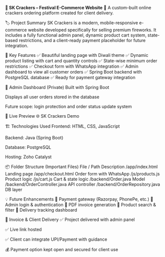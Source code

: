**🧨 SK Crackers – Festival E-Commerce Website**
🎉 A custom-built online crackers ordering platform created for client delivery.

🏷️ Project Summary
SK Crackers is a modern, mobile-responsive e-commerce website developed specifically for selling premium fireworks.
It includes a fully functional admin panel, dynamic product cart system, state-based restrictions, and a client-ready payment placeholder for future integration.

🌟 Key Features
✅ Beautiful landing page with Diwali theme
✅ Dynamic product listing with cart and quantity controls
✅ State-wise minimum order restrictions
✅ Checkout form with WhatsApp integration
✅ Admin dashboard to view all customer orders
✅ Spring Boot backend with PostgreSQL database
✅ Ready for payment gateway integration

🔐 Admin Dashboard (Private)
Built with Spring Boot

Displays all user orders stored in the database

Future scope: login protection and order status update system

🔗 Live Preview
🌐 SK Crackers Demo

🏗 Technologies Used
Frontend: HTML, CSS, JavaScript

Backend: Java (Spring Boot)

Database: PostgreSQL

Hosting: Zoho Catalyst

📦 Folder Structure (Important Files)
File / Path	Description
/app/index.html	Landing page
/app/checkout.html	Order form with WhatsApp
/js/products.js	Product logic
/js/cart.js	Cart & state logic
/backend/Order.java	Model
/backend/OrderController.java	API controller
/backend/OrderRepository.java	DB layer

💡 Future Enhancements
🔹 Payment gateway (Razorpay, PhonePe, etc.)
🔹 Admin login & authentication
🔹 PDF invoice generation
🔹 Product search & filter
🔹 Delivery tracking dashboard

🧾 Invoice & Client Delivery
✅ Project delivered with admin panel

✅ Live link hosted

✅ Client can integrate UPI/Payment with guidance

💰 Payment option kept open and secured for client use
